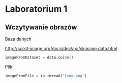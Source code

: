 # Laboratorium 1

## Wczytywanie obrazów

Baza danych

http://scikit-image.org/docs/dev/api/skimage.data.html

```python
imageFromDataset = data.coins()
```

Plik

```python
imageFromFile = io.imread('lena.png')
```
